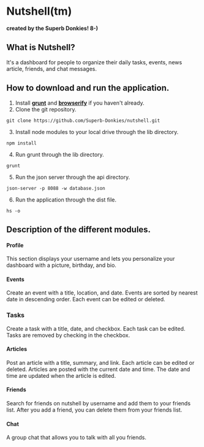 # Nutshell(tm)

__created by the Superb Donkies! 8-)__

## What is Nutshell?
It's a dashboard for people to organize their daily tasks, events, news article, friends, and chat messages.

## How to download and run the application.
1. Install __[grunt](https://gruntjs.com/getting-started)__ and __[browserify](http://browserify.org/)__ if you haven't already.
2. Clone the git repository.
```
git clone https://github.com/Superb-Donkies/nutshell.git
```
3. Install node modules to your local drive through the lib directory.
```
npm install
```
4. Run grunt through the lib directory.
```
grunt
```
5. Run the json server through the api directory.
```
json-server -p 8088 -w database.json
```
6. Run the application through the dist file.
```
hs -o
```

## Description of the different modules.

#### Profile
This section displays your username and lets you personalize your dashboard with a picture, birthday, and bio.

#### Events
Create an event with a title, location, and date.
Events are sorted by nearest date in descending order.
Each event can be edited or deleted. 

### Tasks
Create a task with a title, date, and checkbox.
Each task can be edited.
Tasks are removed by checking in the checkbox.

#### Articles
Post an article with a title, summary, and link.
Each article can be edited or deleted.
Articles are posted with the current date and time.
The date and time are updated when the article is edited.

#### Friends
Search for friends on nutshell by username and add them to your friends list.
After you add a friend, you can delete them from your friends list.


#### Chat
A group chat that allows you to talk with all you friends.
